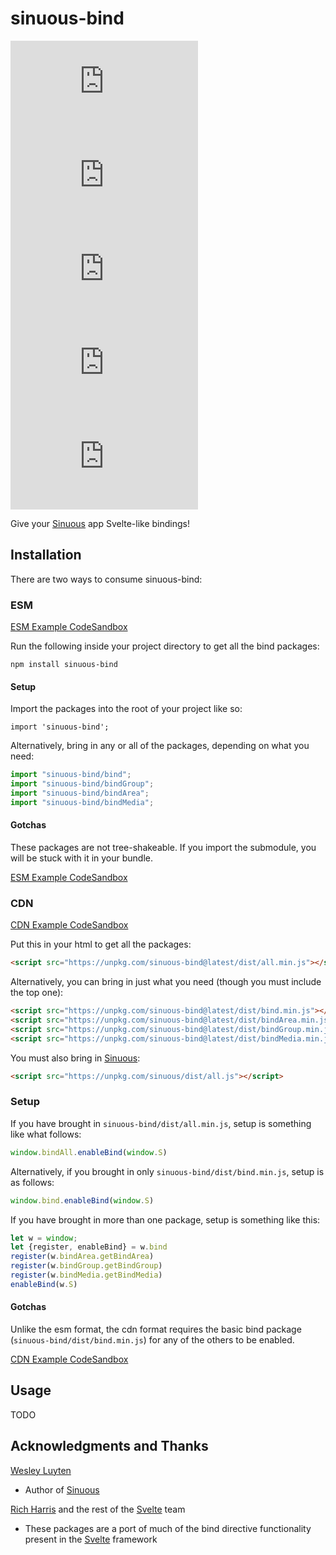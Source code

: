 # sinuous-bind

![Badge size](https://img.badgesize.io/https://unpkg.com/sinuous-bind@latest/dist/bind.min.js?v=1&compression=gzip&label=gzip&style=flat-square)
![Badge size](https://img.badgesize.io/https://unpkg.com/sinuous-bind@latest/dist/bindArea.min.js?v=1&compression=gzip&label=gzip&style=flat-square)
![Badge size](https://img.badgesize.io/https://unpkg.com/sinuous-bind@latest/dist/bindGroup.min.js?v=1&compression=gzip&label=gzip&style=flat-square)
![Badge size](https://img.badgesize.io/https://unpkg.com/sinuous-bind@latest/dist/bindMedia.min.js?v=1&compression=gzip&label=gzip&style=flat-square)
![Badge size](https://img.badgesize.io/https://unpkg.com/sinuous-bind@latest/dist/all.min.js?v=1&compression=gzip&label=gzip&style=flat-square)

Give your [Sinuous](https://github.com/luwes/sinuous) app Svelte-like bindings!

## Installation

There are two ways to consume sinuous-bind:

### ESM

[ESM Example CodeSandbox](https://codesandbox.io/s/sinuous-bind-esm-4e48b)

Run the following inside your project directory to get all the bind packages:

`npm install sinuous-bind`

#### Setup

Import the packages into the root of your project like so:

`import 'sinuous-bind';`

Alternatively, bring in any or all of the packages, depending on what you need:

```js
import "sinuous-bind/bind";
import "sinuous-bind/bindGroup";
import "sinuous-bind/bindArea";
import "sinuous-bind/bindMedia";
```

#### Gotchas

These packages are not tree-shakeable. If you import the submodule, you will be stuck with it in your bundle.

[ESM Example CodeSandbox](https://codesandbox.io/s/sinuous-bind-esm-4e48b)

### CDN

[CDN Example CodeSandbox](https://codesandbox.io/s/sinuous-bind-cdn-jjf5q)

Put this in your html to get all the packages:

```html
<script src="https://unpkg.com/sinuous-bind@latest/dist/all.min.js"></script> 
```

Alternatively, you can bring in just what you need (though you must include the top one):

```html
<script src="https://unpkg.com/sinuous-bind@latest/dist/bind.min.js"></script>
<script src="https://unpkg.com/sinuous-bind@latest/dist/bindArea.min.js"></script>
<script src="https://unpkg.com/sinuous-bind@latest/dist/bindGroup.min.js"></script>
<script src="https://unpkg.com/sinuous-bind@latest/dist/bindMedia.min.js"></script>
```

You must also bring in [Sinuous](https://github.com/luwes/sinuous):

```html
<script src="https://unpkg.com/sinuous/dist/all.js"></script>
```

### Setup

If you have brought in `sinuous-bind/dist/all.min.js`, setup is something like what follows:

```js
window.bindAll.enableBind(window.S)
```

Alternatively, if you brought in only `sinuous-bind/dist/bind.min.js`, setup is as follows:

```js
window.bind.enableBind(window.S)
```

If you have brought in more than one package, setup is something like this:

```js
let w = window;
let {register, enableBind} = w.bind
register(w.bindArea.getBindArea)
register(w.bindGroup.getBindGroup)
register(w.bindMedia.getBindMedia)
enableBind(w.S)
```

#### Gotchas

Unlike the esm format, the cdn format requires the basic bind package (`sinuous-bind/dist/bind.min.js`) for any of the others to be enabled.

[CDN Example CodeSandbox](https://codesandbox.io/s/sinuous-bind-cdn-jjf5q)

## Usage

TODO

## Acknowledgments and Thanks

[Wesley Luyten](https://github.com/luwes) 

- Author of [Sinuous](https://github.com/luwes/sinuous)

[Rich Harris](https://github.com/Rich-Harris) and the rest of the [Svelte](https://svelte.dev/) team

- These packages are a port of much of the bind directive functionality present in the [Svelte](https://svelte.dev/) framework

